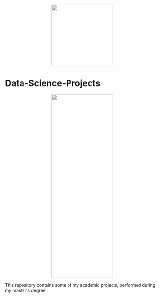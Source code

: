 <p align="center">
  <img width="200" height="200" src="https://github.com/done1892/Advanced-Machine-Learning-Project/blob/master/pics/logo.png">
</p>

# Data-Science-Projects

<p align="center">
  <img width="200" height="600" src="https://github.com/done1892/Advanced-Machine-Learning-Project/blob/master/pics/logo_DS.png">
</p>

This repository contains some of my academic projects, performed during my master's degree
